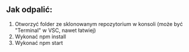## Jak odpalić:

1. Otworzyć folder ze sklonowanym repozytorium w konsoli (może być "Terminal" w VSC, nawet łatwiej)
2. Wykonać npm install
3. Wykonać npm start
